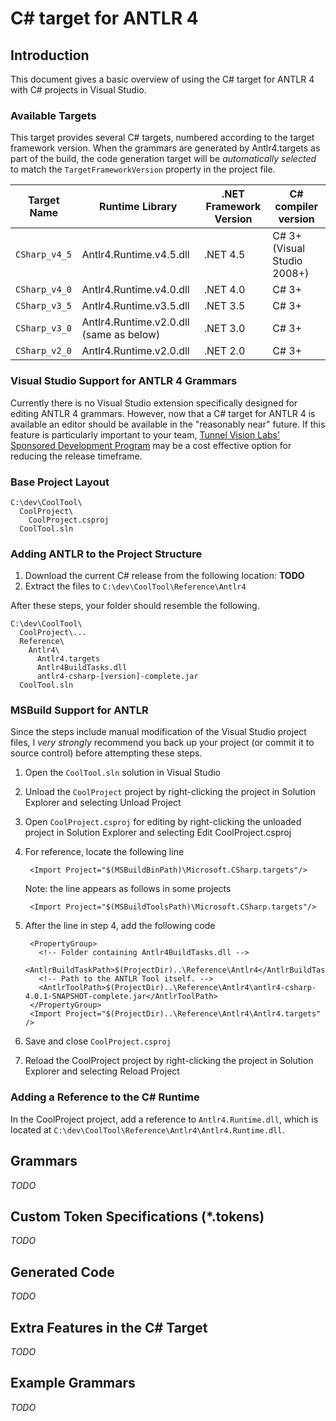 # C# target for ANTLR 4

## Introduction

This document gives a basic overview of using the C# target for ANTLR 4
with C# projects in Visual Studio.

### Available Targets

This target provides several C# targets, numbered according to the target
framework version. When the grammars are generated by Antlr4.targets as
part of the build, the code generation target will be *automatically selected*
to match the `TargetFrameworkVersion` property in the project file.


| Target Name | Runtime Library | .NET Framework Version | C# compiler version |
| ----------- | --------------- | ---------------------- | ------------------- |
| `CSharp_v4_5` | Antlr4.Runtime.v4.5.dll | .NET 4.5 | C# 3+ (Visual Studio 2008+) |
| `CSharp_v4_0` | Antlr4.Runtime.v4.0.dll | .NET 4.0 | C# 3+  |
| `CSharp_v3_5` | Antlr4.Runtime.v3.5.dll | .NET 3.5 | C# 3+  |
| `CSharp_v3_0` | Antlr4.Runtime.v2.0.dll (same as below) | .NET 3.0 | C# 3+  |
| `CSharp_v2_0` | Antlr4.Runtime.v2.0.dll | .NET 2.0 | C# 3+  |


### Visual Studio Support for ANTLR 4 Grammars

Currently there is no Visual Studio extension specifically designed for editing
ANTLR 4 grammars. However, now that a C# target for ANTLR 4 is available an
editor should be available in the "reasonably near" future. If this feature is
particularly important to your team,
[Tunnel Vision Labs' Sponsored Development Program](http://tunnelvisionlabs.com/SponsoredDevelopment.pdf)
may be a cost effective option for reducing the release timeframe.

### Base Project Layout

    C:\dev\CoolTool\
      CoolProject\
        CoolProject.csproj
      CoolTool.sln

### Adding ANTLR to the Project Structure

1. Download the current C# release from the following location: **TODO**
2. Extract the files to `C:\dev\CoolTool\Reference\Antlr4`

After these steps, your folder should resemble the following.

    C:\dev\CoolTool\
      CoolProject\...
      Reference\
        Antlr4\
          Antlr4.targets
          Antlr4BuildTasks.dll
          antlr4-csharp-[version]-complete.jar
      CoolTool.sln

### MSBuild Support for ANTLR

Since the steps include manual modification of the Visual Studio project files,
I *very strongly* recommend you back up your project (or commit it to source control)
before attempting these steps.

1. Open the `CoolTool.sln` solution in Visual Studio
2. Unload the `CoolProject` project by right-clicking the project in Solution
   Explorer and selecting Unload Project
3. Open `CoolProject.csproj` for editing by right-clicking the unloaded project
   in Solution Explorer and selecting Edit CoolProject.csproj
4. For reference, locate the following line

        <Import Project="$(MSBuildBinPath)\Microsoft.CSharp.targets"/>

   Note: the line appears as follows in some projects

        <Import Project="$(MSBuildToolsPath)\Microsoft.CSharp.targets"/>

5. After the line in step 4, add the following code

        <PropertyGroup>
          <!-- Folder containing Antlr4BuildTasks.dll -->
          <AntlrBuildTaskPath>$(ProjectDir)..\Reference\Antlr4</AntlrBuildTaskPath>
          <!-- Path to the ANTLR Tool itself. -->
          <AntlrToolPath>$(ProjectDir)..\Reference\Antlr4\antlr4-csharp-4.0.1-SNAPSHOT-complete.jar</AntlrToolPath>
        </PropertyGroup>
        <Import Project="$(ProjectDir)..\Reference\Antlr4\Antlr4.targets" /> 

6. Save and close `CoolProject.csproj`
7. Reload the CoolProject project by right-clicking the project in Solution
   Explorer and selecting Reload Project

### Adding a Reference to the C# Runtime

In the CoolProject project, add a reference to `Antlr4.Runtime.dll`,  which is
located at `C:\dev\CoolTool\Reference\Antlr4\Antlr4.Runtime.dll`.

## Grammars

*TODO*

## Custom Token Specifications (*.tokens)

*TODO*

## Generated Code

*TODO*

## Extra Features in the C# Target

*TODO*

## Example Grammars

*TODO*

